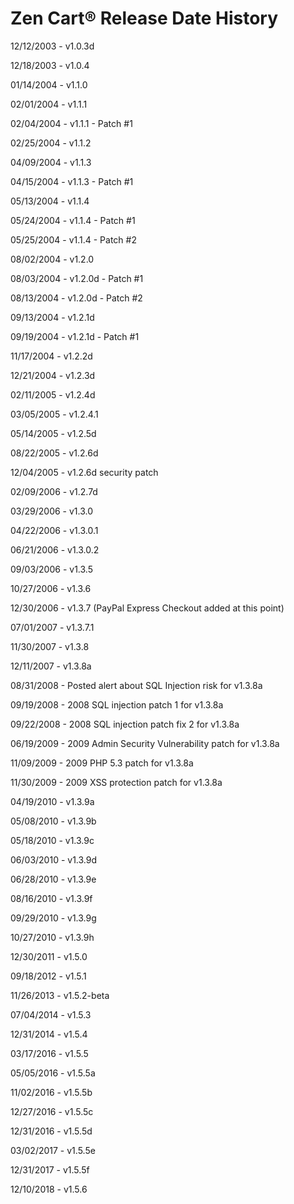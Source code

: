 Zen Cart® Release Date History
==============================

12/12/2003 - v1.0.3d

12/18/2003 - v1.0.4

01/14/2004 - v1.1.0

02/01/2004 - v1.1.1

02/04/2004 - v1.1.1 - Patch #1

02/25/2004 - v1.1.2

04/09/2004 - v1.1.3

04/15/2004 - v1.1.3 - Patch #1

05/13/2004 - v1.1.4

05/24/2004 - v1.1.4 - Patch #1

05/25/2004 - v1.1.4 - Patch #2

08/02/2004 - v1.2.0

08/03/2004 - v1.2.0d - Patch #1

08/13/2004 - v1.2.0d - Patch #2

09/13/2004 - v1.2.1d

09/19/2004 - v1.2.1d - Patch #1

11/17/2004 - v1.2.2d

12/21/2004 - v1.2.3d

02/11/2005 - v1.2.4d

03/05/2005 - v1.2.4.1

05/14/2005 - v1.2.5d

08/22/2005 - v1.2.6d

12/04/2005 - v1.2.6d security patch

02/09/2006 - v1.2.7d

03/29/2006 - v1.3.0

04/22/2006 - v1.3.0.1

06/21/2006 - v1.3.0.2

09/03/2006 - v1.3.5

10/27/2006 - v1.3.6

12/30/2006 - v1.3.7 (PayPal Express Checkout added at this point)

07/01/2007 - v1.3.7.1

11/30/2007 - v1.3.8

12/11/2007 - v1.3.8a

08/31/2008 - Posted alert about SQL Injection risk for v1.3.8a

09/19/2008 - 2008 SQL injection patch 1 for v1.3.8a

09/22/2008 - 2008 SQL injection patch fix 2 for v1.3.8a

06/19/2009 - 2009 Admin Security Vulnerability patch for v1.3.8a

11/09/2009 - 2009 PHP 5.3 patch for v1.3.8a

11/30/2009 - 2009 XSS protection patch for v1.3.8a

04/19/2010 - v1.3.9a

05/08/2010 - v1.3.9b

05/18/2010 - v1.3.9c

06/03/2010 - v1.3.9d

06/28/2010 - v1.3.9e

08/16/2010 - v1.3.9f

09/29/2010 - v1.3.9g

10/27/2010 - v1.3.9h

12/30/2011 - v1.5.0

09/18/2012 - v1.5.1

11/26/2013 - v1.5.2-beta

07/04/2014 - v1.5.3

12/31/2014 - v1.5.4

03/17/2016 - v1.5.5

05/05/2016 - v1.5.5a

11/02/2016 - v1.5.5b

12/27/2016 - v1.5.5c

12/31/2016 - v1.5.5d

03/02/2017 - v1.5.5e

12/31/2017 - v1.5.5f

12/10/2018 - v1.5.6



